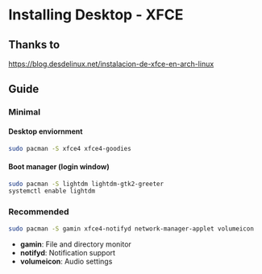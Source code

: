# Installing Desktop - XFCE

## Thanks to
https://blog.desdelinux.net/instalacion-de-xfce-en-arch-linux

## Guide

### Minimal

#### Desktop enviornment
```bash
sudo pacman -S xfce4 xfce4-goodies
```

#### Boot manager (login window)
```bash
sudo pacman -S lightdm lightdm-gtk2-greeter
systemctl enable lightdm
```


### Recommended
```bash
sudo pacman -S gamin xfce4-notifyd network-manager-applet volumeicon
```
- **gamin**: File and directory monitor
- **notifyd**: Notification support
- **volumeicon**:  Audio settings

